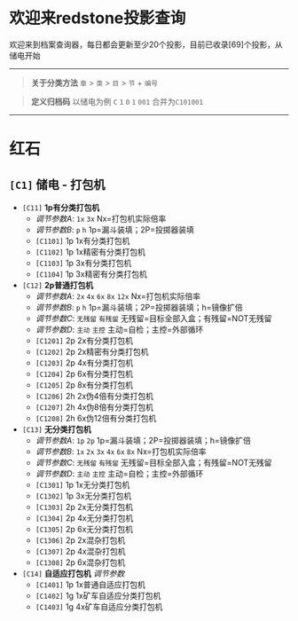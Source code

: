 # 欢迎来redstone投影查询

欢迎来到档案查询器，每日都会更新至少20个投影，目前已收录[69]个投影，从储电开始  

---

> **关于分类方法** `章` > `类` >  `目` > `节` + `编号`  

> **定义归档码** 以储电为例 `C` `1` `0` `1` `001` 合并为`C101001`

---

# 红石
 
## ` [C1] ` **储电 - 打包机**
* ` [C11] ` **1p有分类打包机**
    - *调节参数A*: `1x` `3x` Nx=打包机实际倍率
    - *调节参数B*: `p` `h` 1p=漏斗装填；2P=投掷器装填
    - ` [C1101] ` 1p 1x有分类打包机
    - ` [C1102] ` 1p 1x精密有分类打包机
    - ` [C1103] ` 1p 3x有分类打包机
    - ` [C1104] ` 1p 3x精密有分类打包机
* ` [C12] ` **2p普通打包机**
    - *调节参数A*: `2x` `4x` `6x` `8x` `12x` Nx=打包机实际倍率
    - *调节参数B*: `p` `h` 1p=漏斗装填；2P=投掷器装填；h=镜像扩倍
    - *调节参数C*: `无残留` `有残留` 无残留=目标全部入盒；有残留=NOT无残留
    - *调节参数D*: `主动` `主控` 主动=自检；主控=外部循环
    - ` [C1201] ` 2p 2x有分类打包机
    - ` [C1202] ` 2p 2x精密有分类打包机
    - ` [C1203] ` 2p 4x有分类打包机
    - ` [C1204] ` 2p 6x有分类打包机
    - ` [C1205] ` 2p 8x有分类打包机
    - ` [C1206] ` 2h 2x伪4倍有分类打包机
    - ` [C1207] ` 2h 4x伪8倍有分类打包机
    - ` [C1208] ` 2h 6x伪12倍有分类打包机
* ` [C13] ` **无分类打包机**
    - *调节参数A*: `1p` `2p` 1p=漏斗装填；2P=投掷器装填；h=镜像扩倍
    - *调节参数B*: `1x` `2x` `3x` `4x` `6x` `8x` Nx=打包机实际倍率
    - *调节参数C*: `无残留` `有残留` 无残留=目标全部入盒；有残留=NOT无残留
    - *调节参数D*: `主动` `主控` 主动=自检；主控=外部循环
    - ` [C1301] ` 1p 1x无分类打包机
    - ` [C1302] ` 1p 3x无分类打包机
    - ` [C1303] ` 2p 2x无分类打包机
    - ` [C1304] ` 2p 4x无分类打包机
    - ` [C1305] ` 2p 6x无分类打包机
    - ` [C1306] ` 2p 2x混杂打包机
    - ` [C1307] ` 2p 4x混杂打包机
    - ` [C1308] ` 2p 6x混杂打包机
* ` [C14] ` **自适应打包机** *调节参数*
    - ` [C1401] ` 1p 1x普通自适应打包机
    - ` [C1402] ` 1g 1x矿车自适应分类打包机
    - ` [C1403] ` 1g 4x矿车自适应分类打包机
